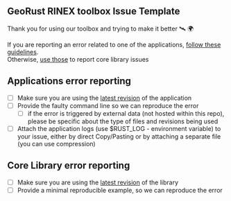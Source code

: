 ##  GeoRust RINEX toolbox Issue Template

Thank you for using our toolbox and trying to make it better 🛰️ 🌍

If you are reporting an error related to one of the applications, [follow these guidelines](todo).  
Otherwise, [use those](tada) to report core library issues

## Applications error reporting

- [ ] Make sure you are using the [latest revision](https://github.com/georust/rinex/releases) of the application
- [ ] Provide the faulty command line so we can reproduce the error
  - [ ] if the error is triggered by external data (not hosted within this repo), please be specific about the type of files and revisions being used
- [ ] Attach the application logs (use $RUST_LOG - environment variable) to your issue, either by direct Copy/Pasting
       or by attaching a separate file (you can use compression)

## Core Library error reporting

- [ ] Make sure you are using the [latest revision](https://github.com/georust/rinex/releases) of the library
- [ ] Provide a minimal reproducible example, so we can reproduce the error
